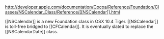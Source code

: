 http://developer.apple.com/documentation/Cocoa/Reference/Foundation/Classes/NSCalendar_Class/Reference/[[NSCalendar]].html

[[NSCalendar]] is a new Foundation class in OSX 10.4 Tiger. [[NSCalendar]] is toll-free bridged to [[CFCalendar]]. It is eventually slated to replace the [[NSCalendarDate]] class.